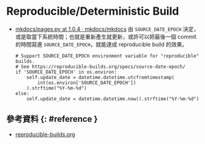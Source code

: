 # Reproducible/Deterministic Build

  - [mkdocs/pages\.py at 1\.0\.4 · mkdocs/mkdocs](https://github.com/mkdocs/mkdocs/blob/1.0.4/mkdocs/structure/pages.py#L39) 由 `SOURCE_DATE_EPOCH` 決定，或是取當下系統時間；也就是重新產生就更新，或許可以把最後一個 commit 的時間寫進 `SOURCE_DATE_EPOCH`，就能達成 reproducible build 的效果。

        # Support SOURCE_DATE_EPOCH environment variable for "reproducible" builds.
        # See https://reproducible-builds.org/specs/source-date-epoch/
        if 'SOURCE_DATE_EPOCH' in os.environ:
            self.update_date = datetime.datetime.utcfromtimestamp(
                int(os.environ['SOURCE_DATE_EPOCH'])
            ).strftime("%Y-%m-%d")
        else:
            self.update_date = datetime.datetime.now().strftime("%Y-%m-%d")

## 參考資料 {: #reference }

  - [reproducible-builds.org](https://reproducible-builds.org/)
